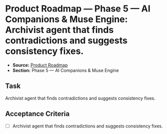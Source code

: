 # Product Roadmap — Phase 5 — AI Companions & Muse Engine: Archivist agent that finds contradictions and suggests consistency fixes.

- **Source:** [Product Roadmap](docs/product-roadmap.md)
- **Section:** Phase 5 — AI Companions & Muse Engine

## Task
Archivist agent that finds contradictions and suggests consistency fixes.

## Acceptance Criteria
- [ ] Archivist agent that finds contradictions and suggests consistency fixes.
